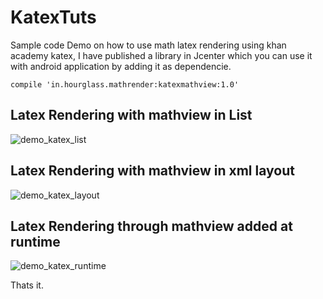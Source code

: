 # KatexTuts
Sample code Demo on how to use math latex rendering using khan academy katex, I have published a library in Jcenter which you can use it with android application by adding it as dependencie. 

    compile 'in.hourglass.mathrender:katexmathview:1.0'

## Latex Rendering with mathview in List

![demo_katex_list](https://cloud.githubusercontent.com/assets/8025146/24940683/5bc3dc76-1f62-11e7-9327-e49ef4c34e01.gif)

## Latex Rendering with mathview in xml layout

![demo_katex_layout](https://cloud.githubusercontent.com/assets/8025146/24940831/63acdbee-1f63-11e7-87f7-746102127f02.gif)

## Latex Rendering through mathview added at runtime

![demo_katex_runtime](https://cloud.githubusercontent.com/assets/8025146/24940932/06005876-1f64-11e7-9d56-f64851b69072.gif)

Thats it. 
